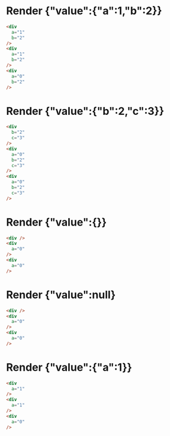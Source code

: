# Render {"value":{"a":1,"b":2}}
```html
<div
  a="1"
  b="2"
/>
<div
  a="1"
  b="2"
/>
<div
  a="0"
  b="2"
/>
```


# Render {"value":{"b":2,"c":3}}
```html
<div
  b="2"
  c="3"
/>
<div
  a="0"
  b="2"
  c="3"
/>
<div
  a="0"
  b="2"
  c="3"
/>
```


# Render {"value":{}}
```html
<div />
<div
  a="0"
/>
<div
  a="0"
/>
```


# Render {"value":null}
```html
<div />
<div
  a="0"
/>
<div
  a="0"
/>
```


# Render {"value":{"a":1}}
```html
<div
  a="1"
/>
<div
  a="1"
/>
<div
  a="0"
/>
```